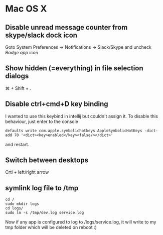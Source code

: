 # Mac OS X

## Disable unread message counter from skype/slack dock icon

Goto System Preferences -> Notifications -> Slack/Skype and uncheck *Badge app icon*

## Show hidden (=everything) in file selection dialogs

&#8984; + Shift + .

## Disable ctrl+cmd+D key binding

I wanted to use this keybind in intellij but couldn't assign it. To disable this behaviour, just enter to the console

```
defaults write com.apple.symbolichotkeys AppleSymbolicHotKeys -dict-add 70 '<dict><key>enabled</key><false/></dict>'
```

and restart.

## Switch between desktops

Crtl + left/right arrow

## symlink log file to /tmp

```
cd /
sudo mkdir logs
cd logs/
sudo ln -s /tmp/dev.log service.log
```

Now if any app is configured to log to /logs/service.log, it will write to my
tmp folder which will be deleted on reboot :)
